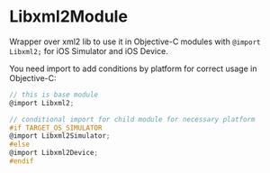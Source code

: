 # Libxml2Module
Wrapper over xml2 lib to use it in Objective-C modules with `@import Libxml2;` for iOS Simulator and iOS Device.

You need import to add conditions by platform for correct usage in Objective-C:
``` objective-c
// this is base module
@import Libxml2;

// conditional import for child module for necessary platform
#if TARGET_OS_SIMULATOR
@import Libxml2Simulator;
#else
@import Libxml2Device;
#endif
```